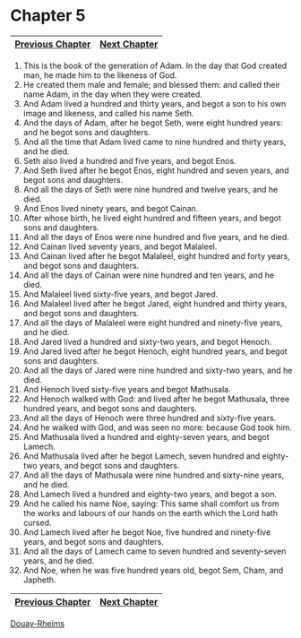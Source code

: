 # Chapter 5
| [Previous Chapter](Chapter%2004.md)| [Next Chapter](Chapter%2006.md) |
| --- | --- |
1. This is the book of the generation of Adam. In the day that God created man, he made him to the likeness of God.
2. He created them male and female; and blessed them: and called their name Adam, in the day when they were created.
3. And Adam lived a hundred and thirty years, and begot a son to his own image and likeness, and called his name Seth.
4. And the days of Adam, after he begot Seth, were eight hundred years: and he begot sons and daughters.
5. And all the time that Adam lived came to nine hundred and thirty years, and he died.
6. Seth also lived a hundred and five years, and begot Enos.
7. And Seth lived after he begot Enos, eight hundred and seven years, and begot sons and daughters.
8. And all the days of Seth were nine hundred and twelve years, and he died.
9. And Enos lived ninety years, and begot Cainan.
10. After whose birth, he lived eight hundred and fifteen years, and begot sons and daughters.
11. And all the days of Enos were nine hundred and five years, and he died.
12. And Cainan lived seventy years, and begot Malaleel.
13. And Cainan lived after he begot Malaleel, eight hundred and forty years, and begot sons and daughters.
14. And all the days of Cainan were nine hundred and ten years, and he died.
15. And Malaleel lived sixty-five years, and begot Jared.
16. And Malaleel lived after he begot Jared, eight hundred and thirty years, and begot sons and daughters.
17. And all the days of Malaleel were eight hundred and ninety-five years, and he died.
18. And Jared lived a hundred and sixty-two years, and begot Henoch.
19. And Jared lived after he begot Henoch, eight hundred years, and begot sons and daughters.
20. And all the days of Jared were nine hundred and sixty-two years, and he died.
21. And Henoch lived sixty-five years and begot Mathusala.
22. And Henoch walked with God: and lived after he begot Mathusala, three hundred years, and begot sons and daughters.
23. And all the days of Henoch were three hundred and sixty-five years.
24. And he walked with God, and was seen no more: because God took him.
25. And Mathusala lived a hundred and eighty-seven years, and begot Lamech.
26. And Mathusala lived after he begot Lamech, seven hundred and eighty-two years, and begot sons and daughters.
27. And all the days of Mathusala were nine hundred and sixty-nine years, and he died.
28. And Lamech lived a hundred and eighty-two years, and begot a son.
29. And he called his name Noe, saying: This same shall comfort us from the works and labours of our hands on the earth which the Lord hath cursed.
30. And Lamech lived after he begot Noe, five hundred and ninety-five years, and begot sons and daughters.
31. And all the days of Lamech came to seven hundred and seventy-seven years, and he died.
32. And Noe, when he was five hundred years old, begot Sem, Cham, and Japheth.

| [Previous Chapter](Chapter%2004.md)| [Next Chapter](Chapter%2006.md) |
| --- | --- |

[Douay-Rheims](../Douay-Rheimsindex.md)
